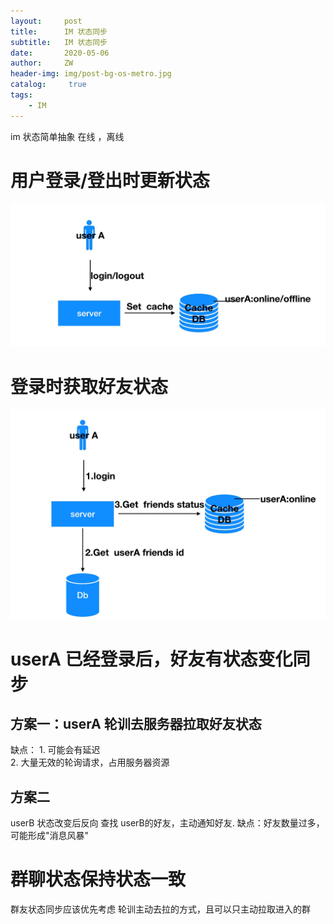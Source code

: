 ```yaml
---
layout:     post
title:      IM 状态同步
subtitle:   IM 状态同步
date:       2020-05-06
author:     ZW
header-img: img/post-bg-os-metro.jpg
catalog: 	 true
tags:
    - IM
---
```



im 状态简单抽象 在线 ，离线

# 用户登录/登出时更新状态
![图1](/img/20200506_01.jpg)

# 登录时获取好友状态
![图2](/img/20200506_02.jpg)

# userA 已经登录后，好友有状态变化同步
## 方案一：userA 轮训去服务器拉取好友状态
   缺点：
    1. 可能会有延迟   
    2. 大量无效的轮询请求，占用服务器资源


## 方案二
   userB 状态改变后反向 查找 userB的好友，主动通知好友.
   缺点：好友数量过多，可能形成"消息风暴"
   
   

# 群聊状态保持状态一致
 群友状态同步应该优先考虑 轮训主动去拉的方式，且可以只主动拉取进入的群




